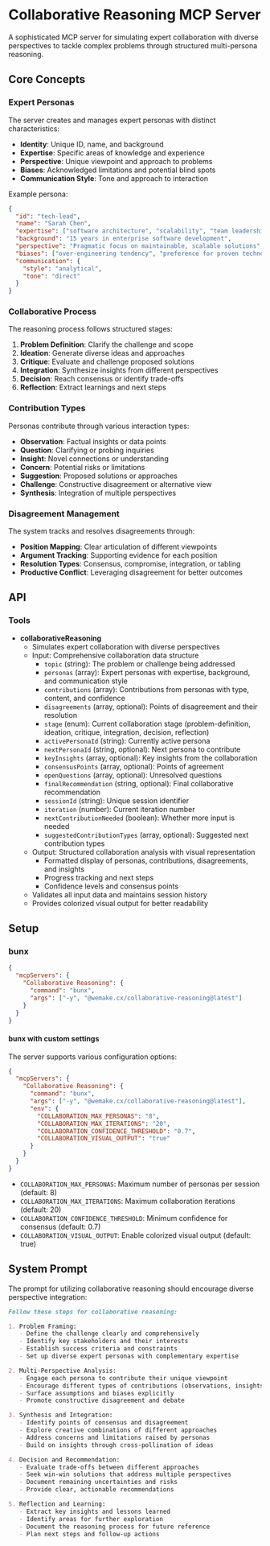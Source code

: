 # Collaborative Reasoning MCP Server

A sophisticated MCP server for simulating expert collaboration with diverse perspectives to tackle complex problems
through structured multi-persona reasoning.

## Core Concepts

### Expert Personas

The server creates and manages expert personas with distinct characteristics:

- **Identity**: Unique ID, name, and background
- **Expertise**: Specific areas of knowledge and experience
- **Perspective**: Unique viewpoint and approach to problems
- **Biases**: Acknowledged limitations and potential blind spots
- **Communication Style**: Tone and approach to interaction

Example persona:

```json
{
  "id": "tech-lead",
  "name": "Sarah Chen",
  "expertise": ["software architecture", "scalability", "team leadership"],
  "background": "15 years in enterprise software development",
  "perspective": "Pragmatic focus on maintainable, scalable solutions",
  "biases": ["over-engineering tendency", "preference for proven technologies"],
  "communication": {
    "style": "analytical",
    "tone": "direct"
  }
}
```

### Collaborative Process

The reasoning process follows structured stages:

1. **Problem Definition**: Clarify the challenge and scope
2. **Ideation**: Generate diverse ideas and approaches
3. **Critique**: Evaluate and challenge proposed solutions
4. **Integration**: Synthesize insights from different perspectives
5. **Decision**: Reach consensus or identify trade-offs
6. **Reflection**: Extract learnings and next steps

### Contribution Types

Personas contribute through various interaction types:

- **Observation**: Factual insights or data points
- **Question**: Clarifying or probing inquiries
- **Insight**: Novel connections or understanding
- **Concern**: Potential risks or limitations
- **Suggestion**: Proposed solutions or approaches
- **Challenge**: Constructive disagreement or alternative view
- **Synthesis**: Integration of multiple perspectives

### Disagreement Management

The system tracks and resolves disagreements through:

- **Position Mapping**: Clear articulation of different viewpoints
- **Argument Tracking**: Supporting evidence for each position
- **Resolution Types**: Consensus, compromise, integration, or tabling
- **Productive Conflict**: Leveraging disagreement for better outcomes

## API

### Tools

- **collaborativeReasoning**
  - Simulates expert collaboration with diverse perspectives
  - Input: Comprehensive collaboration data structure
    - `topic` (string): The problem or challenge being addressed
    - `personas` (array): Expert personas with expertise, background, and communication style
    - `contributions` (array): Contributions from personas with type, content, and confidence
    - `disagreements` (array, optional): Points of disagreement and their resolution
    - `stage` (enum): Current collaboration stage (problem-definition, ideation, critique, integration, decision,
      reflection)
    - `activePersonaId` (string): Currently active persona
    - `nextPersonaId` (string, optional): Next persona to contribute
    - `keyInsights` (array, optional): Key insights from the collaboration
    - `consensusPoints` (array, optional): Points of agreement
    - `openQuestions` (array, optional): Unresolved questions
    - `finalRecommendation` (string, optional): Final collaborative recommendation
    - `sessionId` (string): Unique session identifier
    - `iteration` (number): Current iteration number
    - `nextContributionNeeded` (boolean): Whether more input is needed
    - `suggestedContributionTypes` (array, optional): Suggested next contribution types
  - Output: Structured collaboration analysis with visual representation
    - Formatted display of personas, contributions, disagreements, and insights
    - Progress tracking and next steps
    - Confidence levels and consensus points
  - Validates all input data and maintains session history
  - Provides colorized visual output for better readability

## Setup

### bunx

```json
{
  "mcpServers": {
    "Collaborative Reasoning": {
      "command": "bunx",
      "args": ["-y", "@wemake.cx/collaborative-reasoning@latest"]
    }
  }
}
```

#### bunx with custom settings

The server supports various configuration options:

```json
{
  "mcpServers": {
    "Collaborative Reasoning": {
      "command": "bunx",
      "args": ["-y", "@wemake.cx/collaborative-reasoning@latest"],
      "env": {
        "COLLABORATION_MAX_PERSONAS": "8",
        "COLLABORATION_MAX_ITERATIONS": "20",
        "COLLABORATION_CONFIDENCE_THRESHOLD": "0.7",
        "COLLABORATION_VISUAL_OUTPUT": "true"
      }
    }
  }
}
```

- `COLLABORATION_MAX_PERSONAS`: Maximum number of personas per session (default: 8)
- `COLLABORATION_MAX_ITERATIONS`: Maximum collaboration iterations (default: 20)
- `COLLABORATION_CONFIDENCE_THRESHOLD`: Minimum confidence for consensus (default: 0.7)
- `COLLABORATION_VISUAL_OUTPUT`: Enable colorized visual output (default: true)

## System Prompt

The prompt for utilizing collaborative reasoning should encourage diverse perspective integration:

```markdown
Follow these steps for collaborative reasoning:

1. Problem Framing:
   - Define the challenge clearly and comprehensively
   - Identify key stakeholders and their interests
   - Establish success criteria and constraints
   - Set up diverse expert personas with complementary expertise

2. Multi-Perspective Analysis:
   - Engage each persona to contribute their unique viewpoint
   - Encourage different types of contributions (observations, insights, concerns)
   - Surface assumptions and biases explicitly
   - Promote constructive disagreement and debate

3. Synthesis and Integration:
   - Identify points of consensus and disagreement
   - Explore creative combinations of different approaches
   - Address concerns and limitations raised by personas
   - Build on insights through cross-pollination of ideas

4. Decision and Recommendation:
   - Evaluate trade-offs between different approaches
   - Seek win-win solutions that address multiple perspectives
   - Document remaining uncertainties and risks
   - Provide clear, actionable recommendations

5. Reflection and Learning:
   - Extract key insights and lessons learned
   - Identify areas for further exploration
   - Document the reasoning process for future reference
   - Plan next steps and follow-up actions
```
